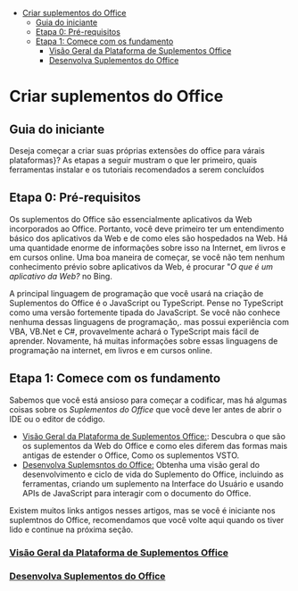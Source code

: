 - [Criar suplementos do Office](#criar-suplementos-do-office)
	- [Guia do iniciante](#guia-do-iniciante)
	- [Etapa 0: Pré-requisitos](#etapa-0-pré-requisitos)
	- [Etapa 1: Comece com os fundamento](#etapa-1-comece-com-os-fundamento)
		- [Visão Geral da Plataforma de Suplementos Office](#visão-geral-da-plataforma-de-suplementos-office)
		- [Desenvolva Suplementos do Office](#desenvolva-suplementos-do-office)

# Criar suplementos do Office

## Guia do iniciante

Deseja começar a criar suas próprias extensões do office para várais plataformas}? As etapas a seguir mustram o que ler primeiro, quais ferramentas instalar e os tutoriais recomendados a serem concluídos

## Etapa 0: Pré-requisitos

Os suplementos do Office são essencialmente aplicativos da Web incorporados ao Office. Portanto, você deve primeiro ter um entendimento básico dos aplicativos da Web e de como eles são hospedados na Web. Há uma quantidade enorme de informações sobre isso na Internet, em livros e em cursos online. Uma boa maneira de começar, se você não tem nenhum conhecimento prévio sobre aplicativos da Web, é procurar "*O que é um aplicativo da Web?* no Bing.

A principal linguagem de programação que você usará na criação de Suplementos do Office é o JavaScript ou TypeScript. Pense no TypeScript como uma versão fortemente tipada do JavaScript. Se você não conhece nenhuma dessas linguagens de programação,. mas possui experiência com VBA, VB.Net e C#, provavelmente achará o TypeScript mais fácil de aprender. Novamente, há muitas informações sobre essas linguagens de programação na internet, em livros e em cursos online.

## Etapa 1: Comece com os fundamento

Sabemos que você está ansioso para começar a codificar, mas há algumas coisas sobre os *Suplementos do Office* que você deve ler antes de abrir o IDE ou o editor de código.

- [Visão Geral da Plataforma de Suplementos Office:](https://learn.microsoft.com/pt-br/office/dev/add-ins/overview/office-add-ins): Descubra o que são os suplementos da Web do Office e como eles diferem das formas mais antigas de estender o Office, Como os suplementos VSTO.
- [Desenvolva Suplemsntos do Office:](https://learn.microsoft.com/pt-br/office/dev/add-ins/develop/develop-overview) Obtenha uma visão geral do desenvolvimento e ciclo de vida do Suplemento do Office, incluindo as ferramentas, criando um suplemento na Interface do Usuário e usando APIs de JavaScript para interagir com o documento do Office.

Existem muitos links antigos nesses artigos, mas se você é iniciante nos suplemtnos do Office, recomendamos que você volte aqui quando os tiver lido e continue na próxima seção.

### [Visão Geral da Plataforma de Suplementos Office](visao-geral-da-plataforma-de-suplementos-office.md)
### [Desenvolva Suplementos do Office](desenvolva-suplementos-do-office.md)